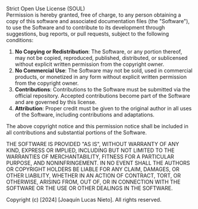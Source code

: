 Strict Open Use License (SOUL)  
Permission is hereby granted, free of charge, to any person obtaining a copy of this software and associated documentation files (the "Software"), to use the Software and to contribute to its development through suggestions, bug reports, or pull requests, subject to the following conditions:

1. **No Copying or Redistribution**: The Software, or any portion thereof, may not be copied, reproduced, published, distributed, or sublicensed without explicit written permission from the copyright owner.
2. **No Commercial Use**: The Software may not be sold, used in commercial products, or monetized in any form without explicit written permission from the copyright owner.
3. **Contributions**: Contributions to the Software must be submitted via the official repository. Accepted contributions become part of the Software and are governed by this license.
4. **Attribution**: Proper credit must be given to the original author in all uses of the Software, including contributions and adaptations.

The above copyright notice and this permission notice shall be included in all contributions and substantial portions of the Software.

THE SOFTWARE IS PROVIDED "AS IS", WITHOUT WARRANTY OF ANY KIND, EXPRESS OR IMPLIED, INCLUDING BUT NOT LIMITED TO THE WARRANTIES OF MERCHANTABILITY, FITNESS FOR A PARTICULAR PURPOSE, AND NONINFRINGEMENT. IN NO EVENT SHALL THE AUTHORS OR COPYRIGHT HOLDERS BE LIABLE FOR ANY CLAIM, DAMAGES, OR OTHER LIABILITY, WHETHER IN AN ACTION OF CONTRACT, TORT, OR OTHERWISE, ARISING FROM, OUT OF, OR IN CONNECTION WITH THE SOFTWARE OR THE USE OR OTHER DEALINGS IN THE SOFTWARE.

Copyright (c) [2024] [Joaquín Lucas Nieto]. All rights reserved.